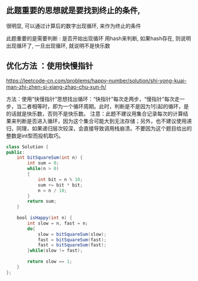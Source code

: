 ## 此题重要的思想就是要找到终止的条件,

很明显, 可以通过计算后的数字出现循环, 来作为终止的条件

此题重要的是需要判断 : 是否开始出现循环
用hash来判断, 如果hash存在, 则说明出现循环了, 一旦出现循环, 就说明不是快乐数


## 优化方法 ：使用快慢指针
https://leetcode-cn.com/problems/happy-number/solution/shi-yong-kuai-man-zhi-zhen-si-xiang-zhao-chu-xun-h/

方法：使用“快慢指针”思想找出循环：“快指针”每次走两步，“慢指针”每次走一步，当二者相等时，即为一个循环周期。此时，判断是不是因为1引起的循环，是的话就是快乐数，否则不是快乐数。
注意：此题不建议用集合记录每次的计算结果来判断是否进入循环，因为这个集合可能大到无法存储；另外，也不建议使用递归，同理，如果递归层次较深，会直接导致调用栈崩溃。不要因为这个题目给出的整数是int型而投机取巧。

```java
class Solution {
public:
    int bitSquareSum(int n) {
        int sum = 0;
        while(n > 0)
        {
            int bit = n % 10;
            sum += bit * bit;
            n = n / 10;
        }
        return sum;
    }
    
    bool isHappy(int n) {
        int slow = n, fast = n;
        do{
            slow = bitSquareSum(slow);
            fast = bitSquareSum(fast);
            fast = bitSquareSum(fast);
        }while(slow != fast);
        
        return slow == 1;
    }
};
```



